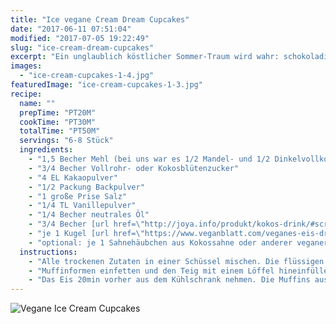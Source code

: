 ```yaml
---
title: "Ice vegane Cream Dream Cupcakes"
date: "2017-06-11 07:51:04"
modified: "2017-07-05 19:22:49"
slug: "ice-cream-dream-cupcakes"
excerpt: "Ein unglaublich köstlicher Sommer-Traum wird wahr: schokoladige Muffins + veganes Toffee Eis = Ice Cream Dream Cupcakes "
images:
  - "ice-cream-cupcakes-1-4.jpg"
featuredImage: "ice-cream-cupcakes-1-3.jpg"
recipe:
  name: ""
  prepTime: "PT20M"
  cookTime: "PT30M"
  totalTime: "PT50M"
  servings: "6-8 Stück"
  ingredients:
    - "1,5 Becher Mehl (bei uns war es 1/2 Mandel- und 1/2 Dinkelvollkornmehl)"
    - "3/4 Becher Vollrohr- oder Kokosblütenzucker"
    - "4 EL Kakaopulver"
    - "1/2 Packung Backpulver"
    - "1 große Prise Salz"
    - "1/4 TL Vanillepulver"
    - "1/4 Becher neutrales Öl"
    - "3/4 Becher [url href=\"http://joya.info/produkt/kokos-drink/#scrollme\"]Joya Kokos Drink[/url]"
    - "je 1 Kugel [url href=\"https://www.veganblatt.com/veganes-eis-dream\"]Almond Dream Toffee Eis[/url]"
    - "optional: je 1 Sahnehäubchen aus Kokossahne oder anderer veganer Schlagsahne, Kakaonibs, Beeren oder Obst nach Belieben"
  instructions:
    - "Alle trockenen Zutaten in einer Schüssel mischen. Die flüssigen Zutaten zufügen und mixen."
    - "Muffinformen einfetten und den Teig mit einem Löffel hineinfüllen, so dass die Formen zu 3/4 gefüllt sind. Bei 180°C Ober/Unterhitze für 30min backen. Stäbchenprobe machen. Herausnehmen und abkühlen lassen."
    - "Das Eis 20min vorher aus dem Kühlschrank nehmen. Die Muffins aus der Form lösen. Oben grad abschneiden und mit einem Löffel leicht aushöhlen. Eine Kugel Eis drauf setzen, mit Sahne und weiteren Toppings nach Belieben garnieren und sofort schlemmen."
---
```


![Vegane Ice Cream Cupcakes](https://www.veganblatt.com/i/ice-cream-cupcakes-1-4.jpg)